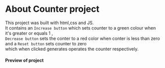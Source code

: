 # About Counter project

This project was built with html,css and JS.<br>
It contains an `Increase button` which sets counter to a green colour when it's greater or equals 1 , <br>`Decrease button` sets the conter to a red color when conter is less than zero and a `Reset button` sets counter to zero <br>which when clicked generates operates the counter respectively.

#### Preview of project